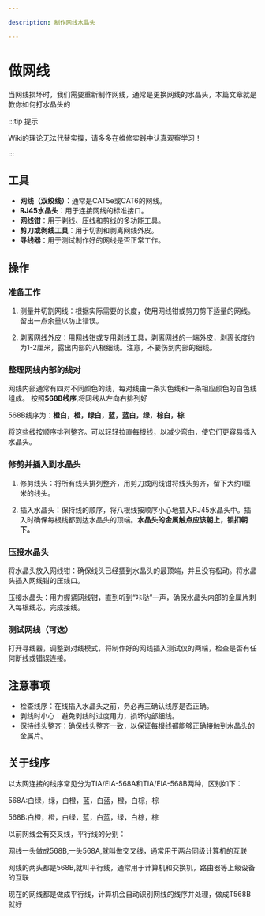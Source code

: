 ```yaml
---

description: 制作网线水晶头

---
```


# 做网线
当网线损坏时，我们需要重新制作网线，通常是更换网线的水晶头，本篇文章就是教你如何打水晶头的

:::tip 提示

Wiki的理论无法代替实操，请多多在维修实践中认真观察学习！

:::

## 工具

- **网线（双绞线）**：通常是CAT5e或CAT6的网线。
- **RJ45水晶头**：用于连接网线的标准接口。
- **网线钳**：用于剥线、压线和剪线的多功能工具。
- **剪刀或剥线工具**：用于切割和剥离网线外皮。
- **寻线器**：用于测试制作好的网线是否正常工作。

## 操作
### 准备工作
1. 测量并切割网线：根据实际需要的长度，使用网线钳或剪刀剪下适量的网线。留出一点余量以防止错误。

2. 剥离网线外皮：用网线钳或专用剥线工具，剥离网线的一端外皮，剥离长度约为1-2厘米，露出内部的八根细线。注意，不要伤到内部的细线。
### 整理网线内部的线对

网线内部通常有四对不同颜色的线，每对线由一条实色线和一条相应颜色的白色线组成。
按照**568B线序**,将网线从左向右排列好

568B线序为：**橙白，橙，绿白，蓝，蓝白，绿，棕白，棕**

将这些线按顺序排列整齐。可以轻轻拉直每根线，以减少弯曲，使它们更容易插入水晶头。

### 修剪并插入到水晶头

1. 修剪线头：将所有线头排列整齐，用剪刀或网线钳将线头剪齐，留下大约1厘米的线头。

2. 插入水晶头：保持线的顺序，将八根线按顺序小心地插入RJ45水晶头中。插入时确保每根线都到达水晶头的顶端。**水晶头的金属触点应该朝上，锁扣朝下。**

### 压接水晶头

将水晶头放入网线钳：确保线头已经插到水晶头的最顶端，并且没有松动。将水晶头插入网线钳的压线口。

压接水晶头：用力握紧网线钳，直到听到“咔哒”一声，确保水晶头内部的金属片刺入每根线芯，完成接线。
### 测试网线（可选）
打开寻线器，调整到对线模式，将制作好的网线插入测试仪的两端，检查是否有任何断线或错误连接。

## 注意事项

- 检查线序：在线插入水晶头之前，务必再三确认线序是否正确。
- 剥线时小心：避免剥线时过度用力，损坏内部细线。
- 保持线头整齐：确保线头整齐一致，以保证每根线都能够正确接触到水晶头的金属片。

## 关于线序
以太网连接的线序常见分为TIA/EIA-568A和TIA/EIA-568B两种，区别如下：

568A:白绿，绿，白橙，蓝，白蓝，橙，白棕，棕

568B:白橙，橙，白绿，蓝，白蓝，绿，白棕，棕

以前网线会有交叉线，平行线的分别：

网线一头做成568B,一头568A,就叫做交叉线，通常用于两台同级计算机的互联

网线的两头都是568B,就叫平行线，通常用于计算机和交换机，路由器等上级设备的互联

现在的网线都是做成平行线，计算机会自动识别网线的线序并处理，做成T568B就好
